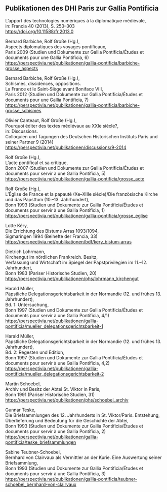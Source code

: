 ## Publikationen des DHI Paris zur Gallia Pontificia

L’apport des technologies numériques à la diplomatique médiévale, <br>
in: Francia 40 (2013), S. 253–303 <br>
https://doi.org/10.11588/fr.2013.0

Bernard Barbiche, Rolf Große (Hg.), <br>
Aspects diplomatiques des voyages pontificaux, <br>
Paris 2009 (Studien und Dokumente zur Gallia Pontificia/Études et documents pour une Gallia Pontificia, 6\)<br>
https://perspectivia.net/publikationen/gallia-pontificia/barbiche-grosse_aspects

Bernard Barbiche, Rolf Große (Hg.), <br>
Schismes, dissidences, oppositions. <br>
La France et le Saint-Siège avant Boniface VIII, <br>
Paris 2012 (Studien und Dokumente zur Gallia Pontificia/Études et documents pour une Gallia Pontificia, 7\)<br>
https://perspectivia.net/publikationen/gallia-pontificia/barbiche-grosse_schismes

Olivier Canteaut, Rolf Große (Hg.), <br>
Pourquoi éditer des textes médiévaux au XXIe siècle?, <br>
in: Discussions. <br>
Colloquien und Tagungen des Deutschen Historischen Instituts Paris und seiner Partner 9 (2014) <br>
https://perspectivia.net/publikationen/discussions/9-2014

Rolf Große (Hg.), <br>
L’acte pontifical et sa critique, <br>
Bonn 2007 (Studien und Dokumente zur Gallia Pontificia/Études et documents pour servir à une Gallia Pontificia, 5\)<br>
https://perspectivia.net/publikationen/gallia-pontificia/grosse_acte

Rolf Große (Hg.), <br>
L’Église de France et la papauté (Xe–XIIIe siècle)/Die französische Kirche und das Papsttum (10.–13. Jahrhundert), <br>
Bonn 1993 (Studien und Dokumente zur Gallia Pontificia/Études et documents pour servir à une Gallia Pontificia, 1\)<br>
https://perspectivia.net/publikationen/gallia-pontificia/grosse_eglise

Lotte Kéry, <br>
Die Errichtung des Bistums Arras 1093/1094, <br>
Sigmaringen 1994 (Beihefte der Francia, 33\)<br>
https://perspectivia.net/publikationen/bdf/kery_bistum-arras

Dietrich Lohrmann, <br>
Kirchengut im nördlichen Frankreich. Besitz, <br>
Verfassung und Wirtschaft im Spiegel der Papstprivilegien im 11.–12. Jahrhundert, <br>
Bonn 1983 (Pariser Historische Studien, 20\)<br>
https://perspectivia.net/publikationen/phs/lohrmann_kirchengut

Harald Müller, <br>
Päpstliche Delegationsgerichtsbarkeit in der Normandie (12. und frühes 13. Jahrhundert), <br>
Bd. 1: Untersuchung, <br>
Bonn 1997 (Studien und Dokumente zur Gallia Pontificia/Études et documents pour servir à une Gallia Pontificia, 4/1\)<br>
https://perspectivia.net/publikationen/gallia-pontificia/mueller_delegationsgerichtsbarkeit-1

Harald Müller,<br>
Päpstliche Delegationsgerichtsbarkeit in der Normandie (12. und frühes 13. Jahrhundert),<br>
Bd. 2: Regesten und Edition,<br>
Bonn 1997 (Studien und Dokumente zur Gallia Pontificia/Études et documents pour servir à une Gallia Pontificia, 4,2\)<br>
https://perspectivia.net/publikationen/gallia-pontificia/mueller_delegationsgerichtsbarkeit-2

Martin Schoebel, <br>
Archiv und Besitz der Abtei St. Viktor in Paris, <br>
Bonn 1991 (Pariser Historische Studien, 31\)<br>
https://perspectivia.net/publikationen/phs/schoebel_archiv

Gunnar Teske, <br>
Die Briefsammlungen des 12. Jahrhunderts in St. Viktor/Paris. Entstehung, <br>
Überlieferung und Bedeutung für die Geschichte der Abtei, <br>
Bonn 1993 (Studien und Dokumente zur Gallia Pontificia/Études et documents pour servir à une Gallia Pontificia, 2\)<br>
https://perspectivia.net/publikationen/gallia-pontificia/teske_briefsammlungen

Sabine Teubner-Schoebel, <br>
Bernhard von Clairvaux als Vermittler an der Kurie. Eine Auswertung seiner Briefsammlung, <br>
Bonn 1993 (Studien und Dokumente zur Gallia Pontificia/Études et documents pour servir à une Gallia Pontificia, 3\)<br>
https://perspectivia.net/publikationen/gallia-pontificia/teubner-schoebel_bernhard-von-clairvaux
